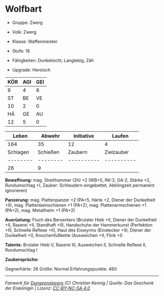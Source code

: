# Wolfbart  
- Gruppe: Zwerg  
- Volk: Zwerg  
- Klasse: Waffenmeister  
- Stufe: 18  
- Fähigkeiten: Dunkelsicht, Langlebig, Zäh  

- Upgrade: Heroisch  

| KÖR | AGI | GEI |  
| --- | --- | --- |  
| 9   | 4   | 8   |
| ST  | BE  | VE  |  
| 10  | 2   | 0   |
| HÄ  | GE  | AU  |  
| 12  | 5   | 0   |


| Leben    | Abwehr   | Initiative | Laufen     |
| -------- | -------- | ---------- | ---------- |
| 164      | 35       | 12         | 4          |
| Schlagen | Schießen | Zaubern    | Zielzauber |
| -------- | -------- | ---------- | ---------- |
| 26       | 9        |            |            |

**Bewaffnung:**
mag. Streithammer (2h) +2 (WB+5, INI-2, GA-2, Stärke +2, Rundumschlag +I, Zauber: Schleudern eingebettet, Abklingzeit permanent ignorieren)

**Panzerung:**
mag. Plattenpanzer +2 (PA+5, Härte +2, Diener der Dunkelheit +II), mag. Plattenbeinschienen +1 (PA+2), mag. Plattenarmschienen +1 (PA+2), mag. Metallhelm +1 (PA+2)

**Ausrüstung:**
Fluch des Berserkers (Brutaler Hieb +II, Diener der Dunkelheit +II, Raserei +II, Standhaft +II), Handschuhe der Hammerkunst (Perfektion +III, Schnelle Reflexe +II), Haut des Eiswyrms (Einstecker +III, Diener der Dunkelheit +I), Knochenfußkette (Ausweichen +II, Flink +I)

**Talente:**
Brutaler Hieb V, Raserei III, Ausweichen II, Schnelle Reflexe II, Rundumschlag I

**Zaubersprüche:**


Gegnerhärte: 26
Größe: Normal
Erfahrungspunkte: 460



___
*Fanwerk für [Dungeonslayers](https://www.dungeonslayers.net/) (C) Christian Kennig | Quelle: Das Geschenk der Eiskönigin | Lizenz: [CC-BY-NC-SA 4.0](https://creativecommons.org/licenses/by-nc-sa/4.0/deed.de)*